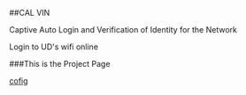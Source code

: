 ##CAL VIN

Captive Auto Login and Verification of Identity for the Network

Login to UD's wifi online

###This is the Project Page

[cofig](_config.yml)
